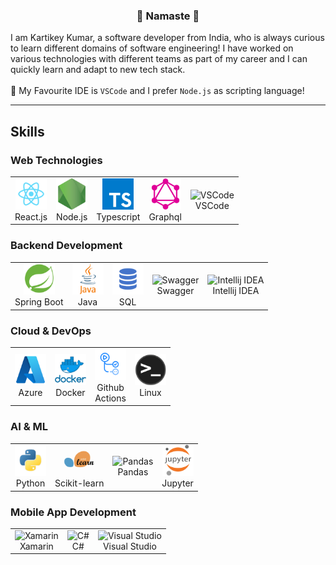<div>
    <div>
        <h3 align="center">🙏 Namaste 🙏</h3>
        <span>I am Kartikey Kumar, a software developer from India, who is always curious to learn different domains of software engineering! I have worked on various technologies with different teams as part of my career and I can quickly learn and adapt to new tech stack.</span>
    </div>
    <br>
    <div>
        <span>🤩 My Favourite IDE is <code>VSCode</code> and I prefer <code>Node.js</code> as scripting language!</span>
    </div>
</table>

---

## Skills

### Web Technologies
<table>
    <tbody align="center">
        <tr>
            <td>
                <img src="https://raw.githubusercontent.com/github/explore/80688e429a7d4ef2fca1e82350fe8e3517d3494d/topics/react/react.png" alt="React.js" height="50">
                <div>
                    React.js
                </div>
            </td>
            <td>
                <img src="https://github.com/github/explore/blob/main/topics/nodejs/nodejs.png?raw=true" alt="Node.js" height="50">
                <div>
                    Node.js
                </div>
            </td>
            <td>
                <img src="https://raw.githubusercontent.com/github/explore/80688e429a7d4ef2fca1e82350fe8e3517d3494d/topics/typescript/typescript.png" alt="Typescript" height="50">
                <div>
                    Typescript
                </div>
            </td>
            <td>
                <img src="https://raw.githubusercontent.com/github/explore/e65ef46ef3e7bc457c93622f6a89fe8d3fd131d5/topics/graphql/graphql.png" alt="Graphql" height="50">
                <div>
                    Graphql
                </div>
            </td>
            <td>
                <img src="https://cdn.jsdelivr.net/gh/devicons/devicon/icons/vscode/vscode-original.svg" alt="VSCode" height="50">
                <div>
                    VSCode
                </div>
            </td>
        </tr>
    </tbody>
</table>

### Backend Development
<table>
    <tbody align="center">
        <tr>
            <td>
                <img src="https://raw.githubusercontent.com/github/explore/80688e429a7d4ef2fca1e82350fe8e3517d3494d/topics/spring-boot/spring-boot.png" alt="Spring Boot" height="50">
                <div>
                    Spring Boot
                </div>
            </td>
            <td>
                <img src="https://raw.githubusercontent.com/github/explore/5b3600551e122a3277c2c5368af2ad5725ffa9a1/topics/java/java.png" alt="Java" height="50">
                <div>
                    Java
                </div>
            </td>
            <td>
                <img src="https://raw.githubusercontent.com/github/explore/80688e429a7d4ef2fca1e82350fe8e3517d3494d/topics/sql/sql.png" alt="SQL" height="50">
                <div>
                    SQL
                </div>
            </td>
            <td>
                <img src="https://upload.wikimedia.org/wikipedia/commons/a/ab/Swagger-logo.png" alt="Swagger" height="50">
                <div>
                    Swagger
                </div>
            </td>
            <td>
                <img src="https://cdn.jsdelivr.net/gh/devicons/devicon/icons/intellij/intellij-original.svg" alt="Intellij IDEA" height="50">
                <div>
                    Intellij IDEA
                </div>
            </td>
        </tr>
    </tbody>
</table>

### Cloud & DevOps
<table>
    <tbody align="center">
        <tr>
            <td>
                <img src="https://raw.githubusercontent.com/github/explore/eaef8552d8b082ffafe2bfc8a5023d47da904aac/topics/azure/azure.png" alt="Azure" height="50">
                <div>
                    Azure
                </div>
            </td>
            <td>
                <img src="https://github.com/github/explore/raw/main/topics/docker/docker.png?raw=true" alt="Docker" height="50">
                <div>
                    Docker
                </div>
            </td>
            <td>
                <img src="https://github.com/github/explore/blob/main/topics/actions/actions.png?raw=true" alt="Github Actions" height="50">
                <div>
                    Github<br/>Actions
                </div>
            </td>
            <td>
                <img src="https://raw.githubusercontent.com/github/explore/d92924b1d925bb134e308bd29c9de6c302ed3beb/topics/terminal/terminal.png" alt="Linux" height="50">
                <div>
                    Linux
                </div>
            </td>
        </tr>
    </tbody>
</table>

### AI & ML
<table>
    <tbody align="center">
        <tr>
            <td>
                <img src="https://raw.githubusercontent.com/github/explore/80688e429a7d4ef2fca1e82350fe8e3517d3494d/topics/python/python.png" alt="Python" height="50">
                <div>
                    Python
                </div>
            </td>
            <td>
                <img src="https://raw.githubusercontent.com/github/explore/80688e429a7d4ef2fca1e82350fe8e3517d3494d/topics/scikit-learn/scikit-learn.png" alt="Scikit-learn" height="50">
                <div>
                    Scikit-learn
                </div>
            </td>
            <td>
                <img src="https://cdn.jsdelivr.net/gh/devicons/devicon/icons/pandas/pandas-original.svg" alt="Pandas" height="50">
                <div>
                    Pandas
                </div>
            </td>
            <td>
                <img src="https://raw.githubusercontent.com/github/explore/a4691f04ff219c1c2aa02fc61fda41aa43f1459a/topics/jupyter-notebook/jupyter-notebook.png" alt="Jupyter" height="50">
                <div>
                    Jupyter
                </div>
            </td>
        </tr>
    </tbody>
</table>

### Mobile App Development
<table>
    <tbody align="center">
        <tr>
            <td>
                <img src="https://cdn.jsdelivr.net/gh/devicons/devicon/icons/xamarin/xamarin-original.svg" alt="Xamarin" height="50">
                <div>
                    Xamarin
                </div>
            </td>
            <td>
                <img src="https://cdn.jsdelivr.net/gh/devicons/devicon/icons/csharp/csharp-original.svg" alt="C#" height="50">
                <div>
                    C#
                </div>
            </td>
            <td>
                <img src="https://cdn.jsdelivr.net/gh/devicons/devicon/icons/visualstudio/visualstudio-plain.svg" alt="Visual Studio" height="50">
                <div>
                    Visual Studio
                </div>
            </td>
        </tr>
    </tbody>
</table>
